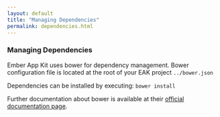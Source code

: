 ```yaml
---
layout: default
title: "Managing Dependencies"
permalink: dependencies.html
---
```

### Managing Dependencies 
Ember App Kit uses bower for dependency management. Bower configuration file is located at the root of your EAK project `../bower.json` 

Dependencies can be installed by executing: 
`bower install`

Further documentation about bower is available at their [official documentation page](http://bower.io/).
